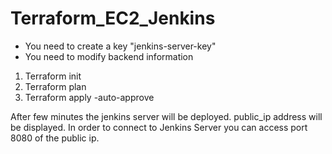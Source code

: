 # Terraform_EC2_Jenkins

* You need to create a key "jenkins-server-key"
* You need to modify backend information

1. Terraform init
2. Terraform plan
3. Terraform apply -auto-approve

After few minutes the jenkins server will be deployed.
public_ip address will be displayed.
In order to connect to Jenkins Server you can access port 8080 of the public ip. 
